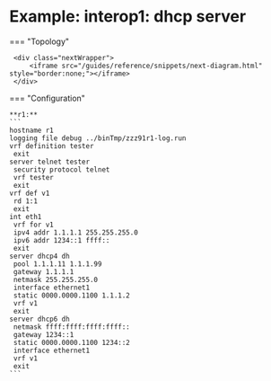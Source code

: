 # Example: interop1: dhcp server
    
=== "Topology"
    
     <div class="nextWrapper">
         <iframe src="/guides/reference/snippets/next-diagram.html" style="border:none;"></iframe>
     </div>

    
=== "Configuration"
    
    **r1:**
    ```
    hostname r1
    logging file debug ../binTmp/zzz91r1-log.run
    vrf definition tester
     exit
    server telnet tester
     security protocol telnet
     vrf tester
     exit
    vrf def v1
     rd 1:1
     exit
    int eth1
     vrf for v1
     ipv4 addr 1.1.1.1 255.255.255.0
     ipv6 addr 1234::1 ffff::
     exit
    server dhcp4 dh
     pool 1.1.1.11 1.1.1.99
     gateway 1.1.1.1
     netmask 255.255.255.0
     interface ethernet1
     static 0000.0000.1100 1.1.1.2
     vrf v1
     exit
    server dhcp6 dh
     netmask ffff:ffff:ffff:ffff::
     gateway 1234::1
     static 0000.0000.1100 1234::2
     interface ethernet1
     vrf v1
     exit
    ```
